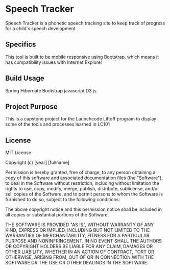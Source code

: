 # Speech Tracker

Speech Tracker is a phonetic speech tracking site to keep track of progress for a child's speech development

## Specifics
This tool is built to be mobile responsive using Bootstrap, which means it has compatibliity issues with Internet Explorer


## Build Usage
Spring
Hibernate
Bootstrap
javascript
D3.js


## Project Purpose
This is a capstone project for the Launchcode Liftoff program to display some of the tools and processes learned in LC101


## License
MIT License

Copyright (c) [year] [fullname]

Permission is hereby granted, free of charge, to any person obtaining a copy
of this software and associated documentation files (the "Software"), to deal
in the Software without restriction, including without limitation the rights
to use, copy, modify, merge, publish, distribute, sublicense, and/or sell
copies of the Software, and to permit persons to whom the Software is
furnished to do so, subject to the following conditions:

The above copyright notice and this permission notice shall be included in all
copies or substantial portions of the Software.

THE SOFTWARE IS PROVIDED "AS IS", WITHOUT WARRANTY OF ANY KIND, EXPRESS OR
IMPLIED, INCLUDING BUT NOT LIMITED TO THE WARRANTIES OF MERCHANTABILITY,
FITNESS FOR A PARTICULAR PURPOSE AND NONINFRINGEMENT. IN NO EVENT SHALL THE
AUTHORS OR COPYRIGHT HOLDERS BE LIABLE FOR ANY CLAIM, DAMAGES OR OTHER
LIABILITY, WHETHER IN AN ACTION OF CONTRACT, TORT OR OTHERWISE, ARISING FROM,
OUT OF OR IN CONNECTION WITH THE SOFTWARE OR THE USE OR OTHER DEALINGS IN THE
SOFTWARE.
